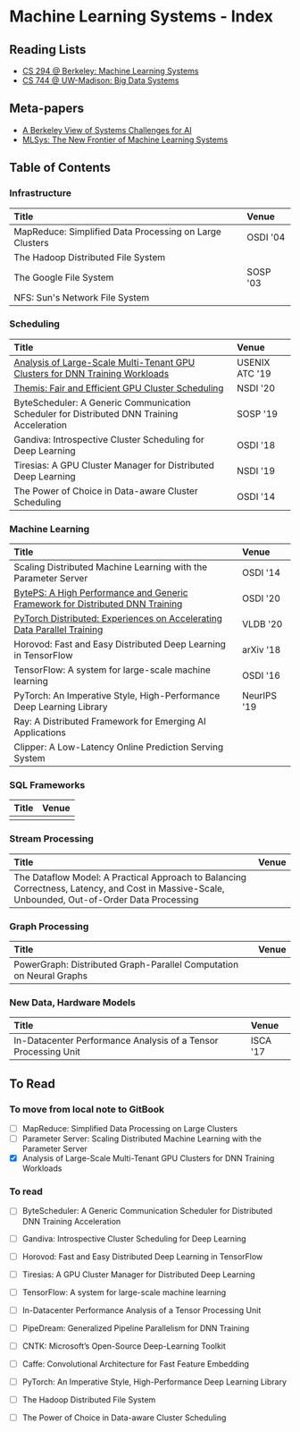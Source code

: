 # Machine Learning Systems - Index

## Reading Lists

* [CS 294 @ Berkeley: Machine Learning Systems](https://ucbrise.github.io/cs294-ai-sys-fa19/)
* [CS 744 @ UW-Madison: Big Data Systems](http://pages.cs.wisc.edu/~shivaram/cs744-fa20/)

## Meta-papers

* [A Berkeley View of Systems Challenges for AI](https://thodrek.github.io/CS839_spring18/papers/EECS-2017-159.pdf)
* [MLSys: The New Frontier of Machine Learning Systems](https://arxiv.org/pdf/1904.03257.pdf)

## Table of Contents

### Infrastructure

| Title | Venue |
| :--- | :--- |
| MapReduce: Simplified Data Processing on Large Clusters | OSDI '04 |
| The Hadoop Distributed File System |  |
| The Google File System | SOSP '03 |
| NFS: Sun's Network File System |  |

### Scheduling

| Title | Venue |
| :--- | :--- |
| [Analysis of Large-Scale Multi-Tenant GPU Clusters for DNN Training Workloads](analysis-of-large-scale-multi-tenant-gpu-clusters-for-dnn-training-workloads.md) | USENIX ATC '19 |
| [Themis: Fair and Efficient GPU Cluster Scheduling](themis-fair-and-efficient-gpu-cluster-scheduling.md) | NSDI '20 |
| ByteScheduler: A Generic Communication Scheduler for Distributed DNN Training Acceleration | SOSP '19 |
| Gandiva: Introspective Cluster Scheduling for Deep Learning | OSDI '18 |
| Tiresias: A GPU Cluster Manager for Distributed Deep Learning | NSDI '19 |
| The Power of Choice in Data-aware Cluster Scheduling | OSDI '14 |

### Machine Learning

| Title | Venue |
| :--- | :--- |
| Scaling Distributed Machine Learning with the Parameter Server | OSDI '14 |
| [BytePS: A High Performance and Generic Framework for Distributed DNN Training](byteps-a-high-performance-and-generic-framework-for-distributed-dnn-training.md) | OSDI '20 |
| [PyTorch Distributed: Experiences on Accelerating Data Parallel Training](pytorch-distributed-experiences-on-accelerating-data-parallel-training.md) | VLDB '20 |
| Horovod: Fast and Easy Distributed Deep Learning in TensorFlow | arXiv '18 |
| TensorFlow: A system for large-scale machine learning | OSDI '16 |
| PyTorch: An Imperative Style, High-Performance Deep Learning Library | NeurIPS '19 |
| Ray: A Distributed Framework for Emerging AI Applications |  |
| Clipper: A Low-Latency Online Prediction Serving System |  |

### SQL Frameworks

| Title | Venue |
| :--- | :--- |
|  |  |

### Stream Processing

| Title | Venue |
| :--- | :--- |
| The Dataflow Model: A Practical Approach to Balancing Correctness, Latency, and Cost in Massive-Scale, Unbounded, Out-of-Order Data Processing |  |

### Graph Processing

| Title | Venue |
| :--- | :--- |
| PowerGraph: Distributed Graph-Parallel Computation on Neural Graphs |  |

### New Data, Hardware Models

| Title | Venue |
| :--- | :--- |
| In-Datacenter Performance Analysis of a Tensor Processing Unit | ISCA '17 |

## To Read

### To move from local note to GitBook

* [ ] MapReduce: Simplified Data Processing on Large Clusters
* [ ] Parameter Server: Scaling Distributed Machine Learning with the Parameter Server
* [x] Analysis of Large-Scale Multi-Tenant GPU Clusters for DNN Training Workloads

### To read

* [ ] ByteScheduler: A Generic Communication Scheduler for Distributed DNN Training Acceleration
* [ ] Gandiva: Introspective Cluster Scheduling for Deep Learning
* [ ] Horovod: Fast and Easy Distributed Deep Learning in TensorFlow
* [ ] Tiresias: A GPU Cluster Manager for Distributed Deep Learning
* [ ] TensorFlow: A system for large-scale machine learning
* [ ] In-Datacenter Performance Analysis of a Tensor Processing Unit
* [ ] PipeDream: Generalized Pipeline Parallelism for DNN Training
* [ ] CNTK: Microsoft’s Open-Source Deep-Learning Toolkit
* [ ] Caffe: Convolutional Architecture for Fast Feature Embedding
* [ ] PyTorch: An Imperative Style, High-Performance Deep Learning Library
* [ ] The Hadoop Distributed File System
* [ ] The Power of Choice in Data-aware Cluster Scheduling




